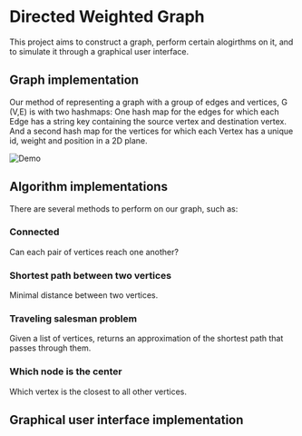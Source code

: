 # Directed Weighted Graph
This project aims to construct a graph, perform certain alogirthms on it, and to simulate it through a graphical user interface.

## Graph implementation
Our method of representing a graph with a group of edges and vertices, G (V,E) is with two hashmaps:
One hash map for the edges for which each Edge has a string key containing the source vertex and destination vertex.
And a second hash map for the vertices for which each Vertex has a unique id, weight and position in a 2D plane.

![Demo](https://github.com/bfwontcodewithme/Ex2_OOP/blob/main/Psuedo-3d%20graph%20simulation_2.gif)

## Algorithm implementations
There are several methods to perform on our graph, such as:
### Connected
Can each pair of vertices reach one another?
### Shortest path between two vertices
Minimal distance between two vertices.
### Traveling salesman problem
Given a list of vertices, returns an approximation of the shortest path that passes through them.
### Which node is the center
Which vertex is the closest to all other vertices.

## Graphical user interface implementation
